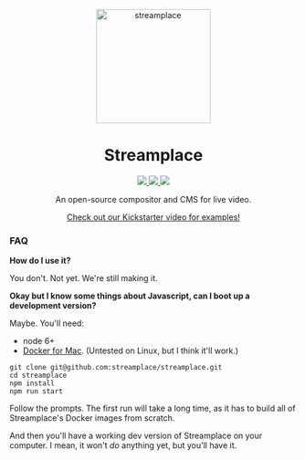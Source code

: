 <p align="center">
  <a href="https://stream.place/">
    <img alt="streamplace" src="https://crap.stream.place/icon.svg" width="200">
  </a>
</p>

<h1 align="center">Streamplace</h1>

<p align="center">
  <a href="https://travis-ci.org/streamplace/streamplace">
    <img src="https://img.shields.io/travis/streamplace/streamplace.svg?label=Travis">
  </a>
  <a href="https://circleci.com/gh/streamplace/streamplace">
    <img src="https://img.shields.io/circleci/project/github/streamplace/streamplace.svg?label=CircleCI">
  </a>
  <a href="https://slack.stream.place/">
    <img src="https://slack.stream.place/badge.svg">
  </a>
</p>

<p align="center">
  An open-source compositor and CMS for live video.
</p>

<p align="center">
  <a href="https://www.kickstarter.com/projects/338091149/stream-kitchen">Check out our Kickstarter video for examples!</a>
</p>

### FAQ

**How do I use it?**

You don't. Not yet. We're still making it.

**Okay but I know some things about Javascript, can I boot up a development version?**

Maybe. You'll need:

* node 6+
* [Docker for Mac](https://www.docker.com/products/docker). (Untested on Linux, but I think it'll
  work.)

```
git clone git@github.com:streamplace/streamplace.git
cd streamplace
npm install
npm run start
```

Follow the prompts. The first run will take a long time, as it has to build all of Streamplace's
Docker images from scratch.

And then you'll have a working dev version of Streamplace on your computer. I mean, it won't *do* anything yet, but you'll have it.
